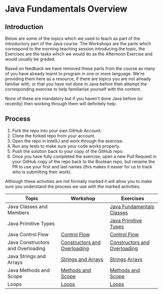 # Java Fundamentals Overview

## Introduction

Below are some of the topics which we used to teach as part of the introductory part of the Java course. The Workshops are the parts which correspond to the morning teaching session introducing the topic, the Exercises are the tasks which we would do as the Afternoon Exercise and would usually be graded.

Based on feedback we have removed these parts from the course as many of you have already learnt to program in one or more language. We're providing them here as a resource, if there are topics you are not already familiar with, or that you have not done in Java before then attempt the corresponding exercise to help familiarise yourself with the content.

None of these are mandatory but if you haven't done Java before (or recently) then working through them will definitely help.

## Process

1. Fork the repo into your own GitHub Account.
2. Clone the forked repo from your account.
3. Open the repo in IntelliJ and work through the exercise.
4. Run any tests to make sure your code works properly.
5. Push the solution back to your copy of the GitHub repo.
6. Once you have fully completed the exercise, open a new Pull Request in your GitHub copy of the repo back to the Boolean repo, but rename the PR to use your first and last names (this makes it easier for us to track who is submitting their work).

Although these activities are not formally marked it will allow you to make sure you understand the process we use with the marked activities.

| Topic                             | Workshop                                                                                                          | Exercises                                                                                                                           |
|-----------------------------------|-------------------------------------------------------------------------------------------------------------------|-------------------------------------------------------------------------------------------------------------------------------------|
| Java Classes and Members          |                                                                                                                   | [Java Fundamentals Classes](https://github.com/boolean-uk/java-fundamentals-class-members)                                          |
| Java Primitive Types              |                                                                                                                   | [Java Primitive Types](https://github.com/boolean-uk/java-fundamentals-primitive-types)                                             |
| Java Control Flow                 | [Control Flow](https://github.com/boolean-uk/java-fundamentals-control-flow-workshop)                             | [Control Flow](https://github.com/boolean-uk/java-fundamentals-control-flow)                                                        |
| Java Constructors and Overloading | [Constructors and Overloading](https://github.com/boolean-uk/java-fundamentals-constructors-overloading-workshop) | [Constructors and Overloading](https://github.com/boolean-uk/java-fundamentals-constructors-overloading)                            |
| Java Strings and Arrays           | [Strings and Arrays](https://github.com/boolean-uk/java-fundamentals-strings-and-arrays-workshop)                 | [Strings](https://github.com/boolean-uk/java-fundamentals-strings) [Arrays](https://github.com/boolean-uk/java-fundamentals-arrays) |
| Java Methods and Scope            | [Methods and Scope](https://github.com/boolean-uk/java-fundamentals-methods-workshop)                             | [Methods and Scope](https://github.com/boolean-uk/java-fundamentals-methods)                                                        |
| Loops                             | [Loops](https://github.com/boolean-uk/java-fundamentals-loops-workshop)                                           | [Loops](https://github.com/boolean-uk/java-fundamentals-loops)                                                                      |

